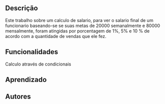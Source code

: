 ## Descrição
Este trabalho sobre um  calculo de salario, para ver o salario final de um funcionario baseando-se se suas metas de 20000 semanalmente e 80000 mensalmente, foram atingidas por porcentagem de 1%, 5% e 10 % de  acordo com a quantidade de vendas que ele fez.


## Funcionalidades
Calculo através de condicionais 








## Aprendizado






## Autores






